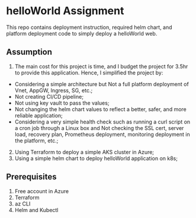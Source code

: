 # helloWorld Assignment
This repo contains deployment instruction, required helm chart, and platform deployment code to simply deploy a helloWorld web.

## Assumption
1. The main cost for this project is time, and I budget the project for 3.5hr to provide this application. Hence, I simplified the project by:
- Considering a simple architecture but Not a full platform deployment of Vnet, AppGW, Ingress, SG, etc.;
- Not creating CI/CD pipeline;
- Not using key vault to pass the values;
- Not changing the helm chart values to reflect a better, safer, and more reliable application;
- Considering a very simple health check such as running a curl script on a cron job through a Linux box and Not checking the SSL cert, server load, recovery plan, Prometheus deployment, monitoring deployment in the platform, etc.;
2. Using Terraform to deploy a simple AKS cluster in Azure;
3. Using a simple helm chart to deploy helloWorld application on k8s;

## Prerequisites
1. Free account in Azure
2. Terraform
3. az CLI
4. Helm and Kubectl
